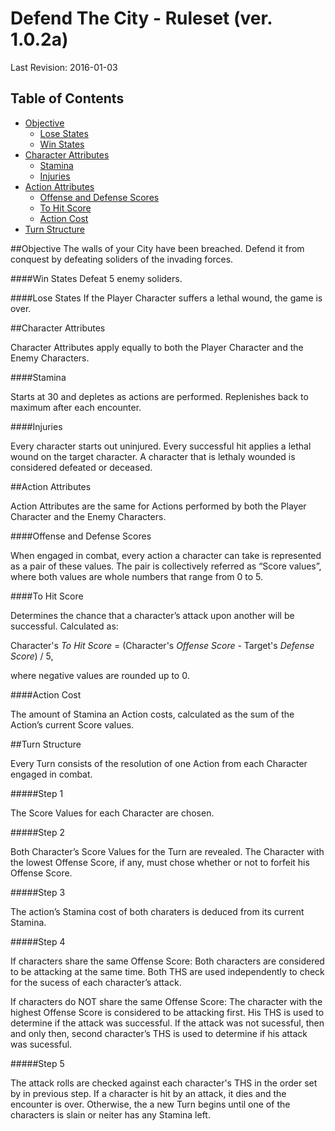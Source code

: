 # Defend The City - Ruleset (ver. 1.0.2a)
Last Revision: 2016-01-03

## Table of Contents
- [Objective](#objective)
    - [Lose States](#lose-states)
    - [Win States](#win-states)
- [Character Attributes](#character-attributes)
  - [Stamina](#stamina)
  - [Injuries](#injuries)
- [Action Attributes](#action-attributes)
  - [Offense and Defense Scores](#offense-and-defense-scores)
  - [To Hit Score](#to-hit-score)
  - [Action Cost](#action-cost)
- [Turn Structure](#turn-structure)
 

##Objective
The walls of your City have been breached. Defend it from conquest by defeating soliders of the invading forces.

####Win States
Defeat 5 enemy soliders.

####Lose States
If the Player Character suffers a lethal wound, the game is over.

##Character Attributes

Character Attributes apply equally to both the Player Character and the Enemy Characters.

####Stamina

Starts at 30 and depletes as actions are performed. Replenishes back to maximum after each encounter. 

####Injuries

Every character starts out uninjured. 
Every successful hit applies a lethal wound on the target character.
A character that is lethaly wounded is considered defeated or deceased.

##Action Attributes

Action Attributes are the same for Actions performed by both the Player Character and the Enemy Characters.

####Offense and Defense Scores

When engaged in combat, every action a character can take is represented as a pair of these values. 
The pair is collectively referred as “Score values”, where both values are whole numbers that range from 0 to 5.

####To Hit Score

Determines the chance that a character’s attack upon another will be successful. Calculated as: 

Character's *To Hit Score* = (Character's *Offense Score* - Target's *Defense Score*) / 5,

where negative values are rounded up to 0.

####Action Cost

The amount of Stamina an Action costs, calculated as the sum of the Action’s current Score values.

##Turn Structure

Every Turn consists of the resolution of one Action from each Character engaged in combat.

#####Step 1

The Score Values for each Character are chosen.

#####Step 2

Both Character’s Score Values for the Turn are revealed. 
The Character with the lowest Offense Score, if any, must chose whether or not to forfeit his Offense Score.

#####Step 3

The action’s Stamina cost of both charaters is deduced from its current Stamina.

#####Step 4

If characters share the same Offense Score:
Both characters are considered to be attacking at the same time. 
Both THS are used independently to check for the sucess of each character’s attack.

If characters do NOT share the same Offense Score:
The character with the highest Offense Score is considered to be attacking first. 
His THS is used to determine if the attack was successful. 
If the attack was not sucessful, then and only then, second character’s THS is used to determine if his attack was sucessful. 

#####Step 5

The attack rolls are checked against each character's THS in the order set by in previous step.
If a character is hit by an attack, it dies and the encounter is over. 
Otherwise, the a new Turn begins until one of the characters is slain or neiter has any Stamina left.

